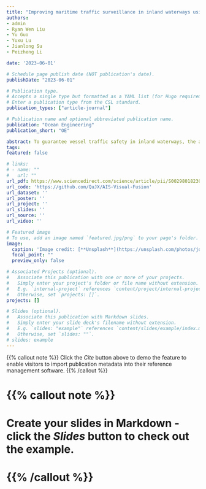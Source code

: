 ```yaml
---
title: "Improving maritime traffic surveillance in inland waterways using the robust fusion of AIS and visual data"
authors: 
- admin
- Ryan Wen Liu
- Yu Guo
- Yuxu Lu
- Jianlong Su
- Peizheng Li

date: '2023-06-01'

# Schedule page publish date (NOT publication's date).
publishDate: "2023-06-01"

# Publication type.
# Accepts a single type but formatted as a YAML list (for Hugo requirements).
# Enter a publication type from the CSL standard.
publication_types: ["article-journal"]

# Publication name and optional abbreviated publication name.
publication: "Ocean Engineering"
publication_short: "OE"

abstract: To guarantee vessel traffic safety in inland waterways, the automatic identification system (AIS) and shore-based cameras have been widely adopted to monitor moving vessels. The AIS data could provide the unique maritime mobile service identity (MMSI), position coordinates (i.e., latitude and longitude), course over ground, and speed over ground for the vessels of interest. In contrast, the cameras could directly display the visual appearance of vessels but fail to accurately grasp the vessels’ identity information and motion parameters. In this paper, we propose to improve the maritime traffic surveillance in inland waterways using the robust fusion of AIS and visual data. It is able to obtain more accurate vessel tracking results and kinematic characteristics. In particular, to robustly track the visual vessels under complex scenarios, we first propose an anti-occlusion vessel tracking method based on the simple online and real-time tracking with a deep association metric (DeepSORT) method. We then preprocess and predict the vessel positions to obtain synchronous AIS and visual data. Before the implementation of AIS and visual data fusion, the AIS position coordinates in the geodetic coordinate system will be projected into the image coordinate system via the coordinate transformation. A multi-feature similarity measurement-based Hungarian algorithm is finally proposed to robustly and accurately fuse the AIS and visual data in the image coordinate system. For the sake of repeating fusion experiments, we have also presented a new multi-sensor dataset containing AIS data and shore-based camera imagery. The quantitative and qualitative experiments show that our fusion method is capable of improving the maritime traffic surveillance in inland waterways. It can overcome the vessel occlusion problem and fully utilizes the advantages of multi-source data to promote the maritime surveillance, resulting in enhanced vessel traffic safety and efficiency.
tags:
featured: false

# links:
# - name: ""
#   url: ""
url_pdf: https://www.sciencedirect.com/science/article/pii/S0029801823005826
url_code: 'https://github.com/QuJX/AIS-Visual-Fusion'
url_dataset: ''
url_poster: ''
url_project: ''
url_slides: ''
url_source: ''
url_video: ''

# Featured image
# To use, add an image named `featured.jpg/png` to your page's folder. 
image:
  caption: 'Image credit: [**Unsplash**](https://unsplash.com/photos/jdD8gXaTZsc)'
  focal_point: ""
  preview_only: false

# Associated Projects (optional).
#   Associate this publication with one or more of your projects.
#   Simply enter your project's folder or file name without extension.
#   E.g. `internal-project` references `content/project/internal-project/index.md`.
#   Otherwise, set `projects: []`.
projects: []

# Slides (optional).
#   Associate this publication with Markdown slides.
#   Simply enter your slide deck's filename without extension.
#   E.g. `slides: "example"` references `content/slides/example/index.md`.
#   Otherwise, set `slides: ""`.
# slides: example
---
```


{{% callout note %}}
Click the *Cite* button above to demo the feature to enable visitors to import publication metadata into their reference management software.
{{% /callout %}}

# {{% callout note %}}
# Create your slides in Markdown - click the *Slides* button to check out the example.
# {{% /callout %}}

